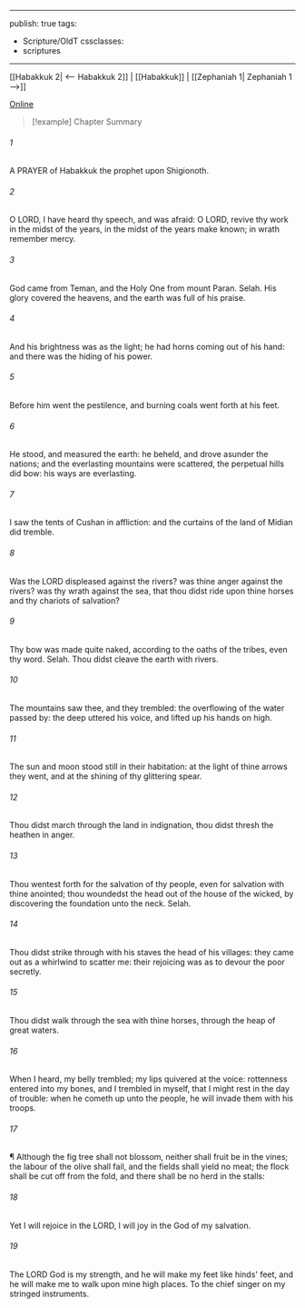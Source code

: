 

---
publish: true
tags:
  - Scripture/OldT
cssclasses:
  - scriptures
---
[[Habakkuk 2| <-- Habakkuk 2]] | [[Habakkuk]] | [[Zephaniah 1| Zephaniah 1 -->]]

[Online](https://churchofjesuschrist.org/study/scriptures/ot/hab/3?lang=eng)

>[!example] Chapter Summary
>
###### 1
A PRAYER of Habakkuk the prophet upon Shigionoth.
###### 2
O LORD, I have heard thy speech, and was afraid: O LORD, revive thy work in the midst of the years, in the midst of the years make known; in wrath remember mercy.
###### 3
God came from Teman, and the Holy One from mount Paran.  Selah.  His glory covered the heavens, and the earth was full of his praise.
###### 4
And his brightness was as the light; he had horns coming out of his hand: and there was the hiding of his power.
###### 5
Before him went the pestilence, and burning coals went forth at his feet.
###### 6
He stood, and measured the earth: he beheld, and drove asunder the nations; and the everlasting mountains were scattered, the perpetual hills did bow: his ways are everlasting.
###### 7
I saw the tents of Cushan in affliction: and the curtains of the land of Midian did tremble.
###### 8
Was the LORD displeased against the rivers?  was thine anger against the rivers?  was thy wrath against the sea, that thou didst ride upon thine horses and thy chariots of salvation?
###### 9
Thy bow was made quite naked, according to the oaths of the tribes, even thy word.  Selah.  Thou didst cleave the earth with rivers.
###### 10
The mountains saw thee, and they trembled: the overflowing of the water passed by: the deep uttered his voice, and lifted up his hands on high.
###### 11
The sun and moon stood still in their habitation: at the light of thine arrows they went, and at the shining of thy glittering spear.
###### 12
Thou didst march through the land in indignation, thou didst thresh the heathen in anger.
###### 13
Thou wentest forth for the salvation of thy people, even for salvation with thine anointed; thou woundedst the head out of the house of the wicked, by discovering the foundation unto the neck.  Selah.
###### 14
Thou didst strike through with his staves the head of his villages: they came out as a whirlwind to scatter me: their rejoicing was as to devour the poor secretly.
###### 15
Thou didst walk through the sea with thine horses, through the heap of great waters.
###### 16
When I heard, my belly trembled; my lips quivered at the voice: rottenness entered into my bones, and I trembled in myself, that I might rest in the day of trouble: when he cometh up unto the people, he will invade them with his troops.
###### 17
¶ Although the fig tree shall not blossom, neither shall fruit be in the vines; the labour of the olive shall fail, and the fields shall yield no meat; the flock shall be cut off from the fold, and there shall be no herd in the stalls:
###### 18
Yet I will rejoice in the LORD, I will joy in the God of my salvation.
###### 19
The LORD God is my strength, and he will make my feet like hinds' feet, and he will make me to walk upon mine high places.  To the chief singer on my stringed instruments.



